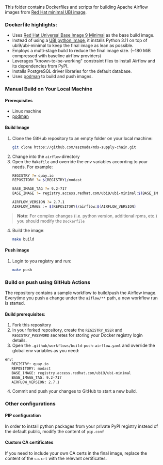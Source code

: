 This folder contains Dockerfiles and scripts for building Apache Airflow images from [Red Hat minimal UBI image](https://access.redhat.com/documentation/en-us/red_hat_enterprise_linux/9/html-single/building_running_and_managing_containers/index#con_understanding-the-ubi-minimal-images_assembly_types-of-container-images).

### Dockerfile highlights:
* Uses [Red Hat Universal Base Image 9 Minimal](https://catalog.redhat.com/software/containers/ubi9/ubi-minimal/615bd9b4075b022acc111bf5) as the base build image.
* Instead of using a [UBI python image](https://catalog.redhat.com/software/containers/ubi9/python-311/63f764b03f0b02a2e2d63fff), it installs Python 3.11 on top of ubi9/ubi-minimal to keep the final image as lean as possible.
* Employs a multi-stage build to reduce the final image size. (~180 MiB compressed with baseline airflow providers)
* Leverages "known-to-be-working" constraint files to install Airflow and its dependencies from PyPI.
* Installs PostgreSQL driver libraries for the default database.
* Uses [podman](https://podman.io/) to build and push images.

### Manual Build on Your Local Machine
#### Prerequisites
* Linux machine
* [podman](https://podman.io/)

#### Build Image

1. Clone the GitHub repository to an empty folder on your local machine:
    ```bash
    git clone https://github.com/aszmuda/mds-supply-chain.git
    ```
2. Change into the `airflow` directory
3. Open the `Makefile` and override the env variables according to your needs. For example:
    ```bash
    REGISTRY ?= quay.io
    REPOSITORY ?= $(REGISTRY)/modast
    
    BASE_IMAGE_TAG ?= 9.2-717
    BASE_IMAGE ?= registry.access.redhat.com/ubi9/ubi-minimal:$(BASE_IMAGE_TAG)
    
    AIRFLOW_VERSION ?= 2.7.1
    AIRFLOW_IMAGE := $(REPOSITORY)/airflow:$(AIRFLOW_VERSION)
    ```
 > **Note:** For complex changes (i.e. python version, additional rpms, etc.) you should modify the `Dockerfile`

4. Build the image:
    ```bash
    make build
    ```
#### Push image
1. Login to you registry and run:
   ```bash
   make push
   ```

### Build on push using GitHub Actions
The repository contains a sample workflow to build/push the Airflow image. Everytime you push a change under the `aiflow/**` path, a new workflow run is started.</br>

#### Build prerequisites:
1. Fork this repository
2. In your forked repository, create the `REGISTRY_USER` and `REGISTRY_PASSWORD` secretes for storing your Docker registry login details.
3. Open the `.github/workflows/build-push-airflow.yaml` and override the global env variables as you need:
```bash
env:
   REGISTRY: quay.io
   REPOSITORY: modast
   BASE_IMAGE: registry.access.redhat.com/ubi9/ubi-minimal
   BASE_IMAGE_TAG: 9.2-717
   AIRFLOW_VERSION: 2.7.1
```
4. Commit and push your changes to GitHub to start a new build.

### Other configurations
#### PIP configuration
In order to install python packages from your private PyPI registry instead of the default public, modify the content of `pip.conf`

#### Custom CA certificates
If you need to include your own CA certs in the final image, replace the content of the `ca.crt` with the relevant certificates.